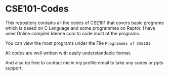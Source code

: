 # CSE101-Codes
This repository contains all the codes of CSE101 that covers basic programs which is based on C Language and some programmes on Raptor. I have used Online compiler Ideone.com to code most of the programs.

You can view the most programs under the File ```Programmes of CSE101```

All codes are well written with easily understandable format.

And also be free to contact me in my profile email to take any codes or ppts support.
